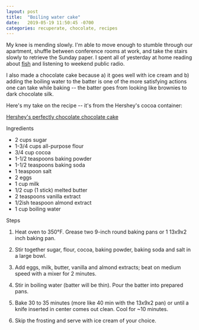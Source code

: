 ```yaml
---
layout: post
title:  "Boiling water cake"
date:   2019-05-19 11:50:45 -0700
categories: recuperate, chocolate, recipes
---
```


My knee is mending slowly. I'm able to move enough to stumble through our apartment, shuffle between conference rooms at work, and take the stairs slowly to retrieve the Sunday paper. I spent all of yesterday at home reading about [fish](https://www.seaforager.com/book) and listening to weekend public radio.

I also made a chocolate cake because a) it goes well with ice cream and b) adding the boiling water to the batter is one of the more satisfying actions one can take while baking -- the batter goes from looking like brownies to dark chocolate silk.

Here's my take on the recipe -- it's from the Hershey's cocoa container:

[Hershey's perfectly chocolate chocolate cake](https://www.hersheys.com/kitchens/en_ae/recipes/hersheys-perfectly-chocolate-chocolate-cake.html)

Ingredients

- 2 cups sugar
- 1-3/4 cups all-purpose flour
- 3/4 cup cocoa
- 1-1/2 teaspoons baking powder
- 1-1/2 teaspoons baking soda
- 1 teaspoon salt
- 2 eggs
- 1 cup milk
- 1/2 cup (1 stick) melted butter
- 2 teaspoons vanilla extract
- 1/2ish teaspoon almond extract
- 1 cup boiling water

Steps

1. Heat oven to 350°F. Grease two 9-inch round baking pans or 1 13x9x2 inch baking pan.

2. Stir together sugar, flour, cocoa, baking powder, baking soda and salt in a large bowl.

3. Add eggs, milk, butter, vanilla and almond extracts; beat on medium speed with a mixer for 2 minutes.

4. Stir in boiling water (batter will be thin). Pour the batter into prepared pans.

3. Bake 30 to 35 minutes (more like 40 min with the 13x9x2 pan) or until a knife inserted in center comes out clean. Cool for ~10 minutes.

4. Skip the frosting and serve with ice cream of your choice.
